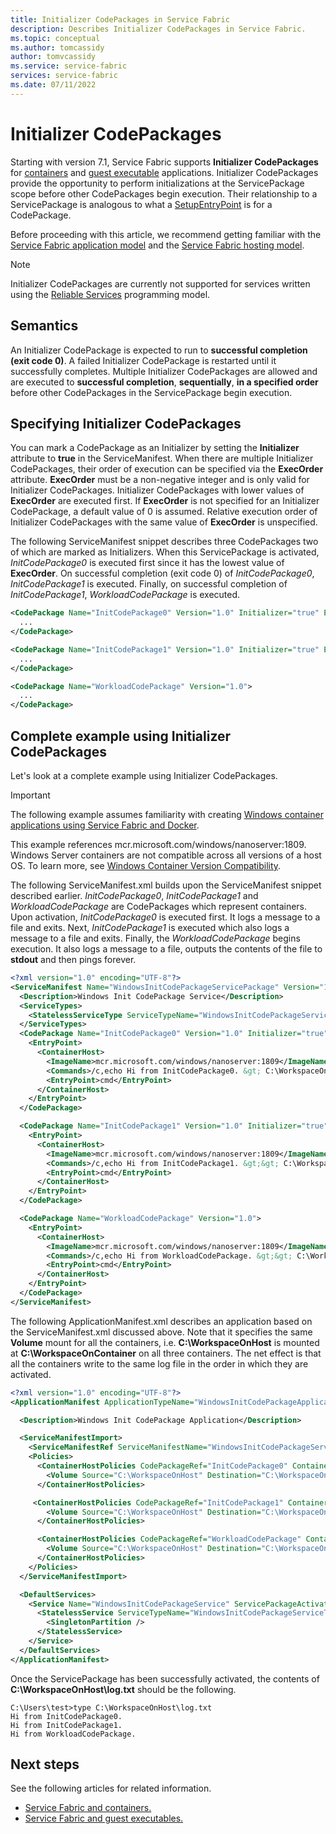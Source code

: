 ```yaml
---
title: Initializer CodePackages in Service Fabric
description: Describes Initializer CodePackages in Service Fabric.
ms.topic: conceptual
ms.author: tomcassidy
author: tomvcassidy
ms.service: service-fabric
services: service-fabric
ms.date: 07/11/2022
---
```


# Initializer CodePackages

Starting with version 7.1, Service Fabric supports **Initializer CodePackages** for [containers][containers-introduction-link] and [guest executable][guest-executables-introduction-link] applications. Initializer CodePackages provide the opportunity to perform initializations at the ServicePackage scope before other CodePackages begin execution. Their relationship to a ServicePackage is analogous to what a [SetupEntryPoint][setup-entry-point-link] is for a CodePackage.

Before proceeding with this article, we recommend getting familiar with the [Service Fabric application model][application-model-link] and the [Service Fabric hosting model][hosting-model-link].

> [!NOTE]
> Initializer CodePackages are currently not supported for services written using the [Reliable Services][reliable-services-link] programming model.

## Semantics

An Initializer CodePackage is expected to run to **successful completion (exit code 0)**. A failed Initializer CodePackage is restarted until it successfully completes. Multiple Initializer CodePackages are allowed and are executed to **successful completion**, **sequentially**, **in a specified order** before other CodePackages in the ServicePackage begin execution.

## Specifying Initializer CodePackages
You can mark a CodePackage as an Initializer by setting the **Initializer** attribute to **true** in the ServiceManifest. When there are multiple Initializer CodePackages, their order of execution can be specified via the **ExecOrder** attribute. **ExecOrder** must be a non-negative integer and is only valid for Initializer CodePackages. Initializer CodePackages with lower values of **ExecOrder** are executed first. If **ExecOrder** is not specified for an Initializer CodePackage, a default value of 0 is assumed. Relative execution order of Initializer CodePackages with the same value of **ExecOrder** is unspecified.

The following ServiceManifest snippet describes three CodePackages two of which are marked as Initializers. When this ServicePackage is activated, *InitCodePackage0* is executed first since it has the lowest value of **ExecOrder**. On successful completion (exit code 0) of *InitCodePackage0*, *InitCodePackage1* is executed. Finally, on successful completion of *InitCodePackage1*, *WorkloadCodePackage* is executed.

```xml
<CodePackage Name="InitCodePackage0" Version="1.0" Initializer="true" ExecOrder="0">
  ...
</CodePackage>

<CodePackage Name="InitCodePackage1" Version="1.0" Initializer="true" ExecOrder="1">
  ...
</CodePackage>

<CodePackage Name="WorkloadCodePackage" Version="1.0">
  ...
</CodePackage>
```
## Complete example using Initializer CodePackages

Let's look at a complete example using Initializer CodePackages.

> [!IMPORTANT]
> The following example assumes familiarity with creating [Windows container applications using Service Fabric and Docker][containers-getting-started-link].
>
> This example references mcr.microsoft.com/windows/nanoserver:1809. Windows Server containers are not compatible across all versions of a host OS. To learn more, see [Windows Container Version Compatibility](/virtualization/windowscontainers/deploy-containers/version-compatibility).

The following ServiceManifest.xml builds upon the ServiceManifest snippet described earlier. *InitCodePackage0*, *InitCodePackage1* and *WorkloadCodePackage* are CodePackages which represent containers. Upon activation, *InitCodePackage0* is executed first. It logs a message to a file and exits. Next, *InitCodePackage1* is executed which also logs a message to a file and exits. Finally, the *WorkloadCodePackage* begins execution. It also logs a message to a file, outputs the contents of the file to **stdout** and then pings forever.

```xml
<?xml version="1.0" encoding="UTF-8"?>
<ServiceManifest Name="WindowsInitCodePackageServicePackage" Version="1.0" xmlns="http://schemas.microsoft.com/2011/01/fabric" xmlns:xsi="http://www.w3.org/2001/XMLSchema-instance">
  <Description>Windows Init CodePackage Service</Description>
  <ServiceTypes>
    <StatelessServiceType ServiceTypeName="WindowsInitCodePackageServiceType"  UseImplicitHost="true"/>
  </ServiceTypes>
  <CodePackage Name="InitCodePackage0" Version="1.0" Initializer="true" ExecOrder="0">
    <EntryPoint>
      <ContainerHost>
        <ImageName>mcr.microsoft.com/windows/nanoserver:1809</ImageName>
        <Commands>/c,echo Hi from InitCodePackage0. &gt; C:\WorkspaceOnContainer\log.txt</Commands>
        <EntryPoint>cmd</EntryPoint>
      </ContainerHost>
    </EntryPoint>
  </CodePackage>

  <CodePackage Name="InitCodePackage1" Version="1.0" Initializer="true" ExecOrder="1">
    <EntryPoint>
      <ContainerHost>
        <ImageName>mcr.microsoft.com/windows/nanoserver:1809</ImageName>
        <Commands>/c,echo Hi from InitCodePackage1. &gt;&gt; C:\WorkspaceOnContainer\log.txt</Commands>
        <EntryPoint>cmd</EntryPoint>
      </ContainerHost>
    </EntryPoint>
  </CodePackage>

  <CodePackage Name="WorkloadCodePackage" Version="1.0">
    <EntryPoint>
      <ContainerHost>
        <ImageName>mcr.microsoft.com/windows/nanoserver:1809</ImageName>
        <Commands>/c,echo Hi from WorkloadCodePackage. &gt;&gt; C:\WorkspaceOnContainer\log.txt &amp;&amp; type C:\WorkspaceOnContainer\log.txt &amp;&amp; ping -t 127.0.0.1 &gt; nul</Commands>
        <EntryPoint>cmd</EntryPoint>
      </ContainerHost>
    </EntryPoint>
  </CodePackage>
</ServiceManifest>
```

The following ApplicationManifest.xml describes an application based on the ServiceManifest.xml discussed above. Note that it specifies the same **Volume** mount for all the containers, i.e. **C:\WorkspaceOnHost** is mounted at **C:\WorkspaceOnContainer** on all three containers. The net effect is that all the containers write to the same log file in the order in which they are activated.

```xml
<?xml version="1.0" encoding="UTF-8"?>
<ApplicationManifest ApplicationTypeName="WindowsInitCodePackageApplicationType" ApplicationTypeVersion="1.0" xmlns="http://schemas.microsoft.com/2011/01/fabric" xmlns:xsi="http://www.w3.org/2001/XMLSchema-instance">

  <Description>Windows Init CodePackage Application</Description>

  <ServiceManifestImport>
    <ServiceManifestRef ServiceManifestName="WindowsInitCodePackageServicePackage" ServiceManifestVersion="1.0"/>
    <Policies>
      <ContainerHostPolicies CodePackageRef="InitCodePackage0" ContainersRetentionCount="2" RunInteractive="true">
        <Volume Source="C:\WorkspaceOnHost" Destination="C:\WorkspaceOnContainer" IsReadOnly="false" />
      </ContainerHostPolicies>

     <ContainerHostPolicies CodePackageRef="InitCodePackage1" ContainersRetentionCount="2" RunInteractive="true">
        <Volume Source="C:\WorkspaceOnHost" Destination="C:\WorkspaceOnContainer" IsReadOnly="false" />
      </ContainerHostPolicies>

      <ContainerHostPolicies CodePackageRef="WorkloadCodePackage" ContainersRetentionCount="2" RunInteractive="true">
        <Volume Source="C:\WorkspaceOnHost" Destination="C:\WorkspaceOnContainer" IsReadOnly="false" />
      </ContainerHostPolicies>
    </Policies>
  </ServiceManifestImport>

  <DefaultServices>
    <Service Name="WindowsInitCodePackageService" ServicePackageActivationMode="ExclusiveProcess">
      <StatelessService ServiceTypeName="WindowsInitCodePackageServiceType" InstanceCount="1">
        <SingletonPartition />
      </StatelessService>
    </Service>
  </DefaultServices>
</ApplicationManifest>
```
Once the ServicePackage has been successfully activated, the contents of **C:\WorkspaceOnHost\log.txt** should be the following.

```console
C:\Users\test>type C:\WorkspaceOnHost\log.txt
Hi from InitCodePackage0.
Hi from InitCodePackage1.
Hi from WorkloadCodePackage.
```

## Next steps

See the following articles for related information.

* [Service Fabric and containers.][containers-introduction-link]
* [Service Fabric and guest executables.][guest-executables-introduction-link]

<!-- Links -->
[containers-introduction-link]: service-fabric-containers-overview.md
[containers-getting-started-link]: service-fabric-get-started-containers.md
[guest-executables-introduction-link]: service-fabric-guest-executables-introduction.md
[reliable-services-link]: service-fabric-reliable-services-introduction.md
[application-model-link]: service-fabric-application-model.md
[hosting-model-link]: service-fabric-hosting-model.md
[setup-entry-point-link]: service-fabric-run-script-at-service-startup.md
